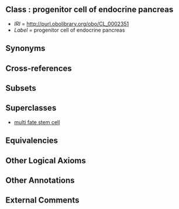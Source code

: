 
## Class : progenitor cell of endocrine pancreas

 * *IRI* = http://purl.obolibrary.org/obo/CL_0002351
 * *Label* = progenitor cell of endocrine pancreas

## Synonyms


## Cross-references


## Subsets


## Superclasses

 * [multi fate stem cell](../../CL/48/CL_0000048.md)

## Equivalencies


## Other Logical Axioms


## Other Annotations


## External Comments

